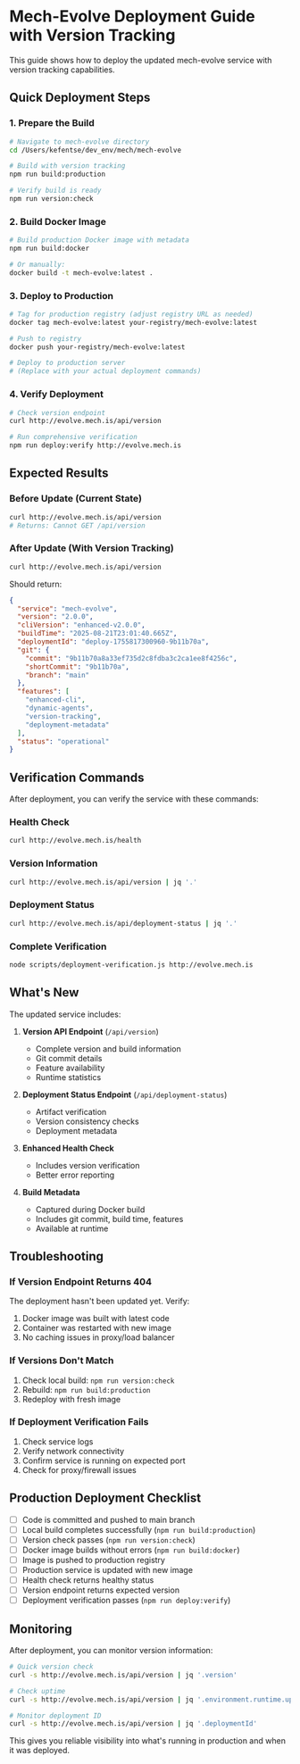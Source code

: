 # Mech-Evolve Deployment Guide with Version Tracking

This guide shows how to deploy the updated mech-evolve service with version tracking capabilities.

## Quick Deployment Steps

### 1. Prepare the Build
```bash
# Navigate to mech-evolve directory
cd /Users/kefentse/dev_env/mech/mech-evolve

# Build with version tracking
npm run build:production

# Verify build is ready
npm run version:check
```

### 2. Build Docker Image
```bash
# Build production Docker image with metadata
npm run build:docker

# Or manually:
docker build -t mech-evolve:latest .
```

### 3. Deploy to Production
```bash
# Tag for production registry (adjust registry URL as needed)
docker tag mech-evolve:latest your-registry/mech-evolve:latest

# Push to registry
docker push your-registry/mech-evolve:latest

# Deploy to production server
# (Replace with your actual deployment commands)
```

### 4. Verify Deployment
```bash
# Check version endpoint
curl http://evolve.mech.is/api/version

# Run comprehensive verification
npm run deploy:verify http://evolve.mech.is
```

## Expected Results

### Before Update (Current State)
```bash
curl http://evolve.mech.is/api/version
# Returns: Cannot GET /api/version
```

### After Update (With Version Tracking)
```bash
curl http://evolve.mech.is/api/version
```

Should return:
```json
{
  "service": "mech-evolve",
  "version": "2.0.0",
  "cliVersion": "enhanced-v2.0.0",
  "buildTime": "2025-08-21T23:01:40.665Z",
  "deploymentId": "deploy-1755817300960-9b11b70a",
  "git": {
    "commit": "9b11b70a8a33ef735d2c8fdba3c2ca1ee8f4256c",
    "shortCommit": "9b11b70a",
    "branch": "main"
  },
  "features": [
    "enhanced-cli",
    "dynamic-agents",
    "version-tracking",
    "deployment-metadata"
  ],
  "status": "operational"
}
```

## Verification Commands

After deployment, you can verify the service with these commands:

### Health Check
```bash
curl http://evolve.mech.is/health
```

### Version Information
```bash
curl http://evolve.mech.is/api/version | jq '.'
```

### Deployment Status
```bash
curl http://evolve.mech.is/api/deployment-status | jq '.'
```

### Complete Verification
```bash
node scripts/deployment-verification.js http://evolve.mech.is
```

## What's New

The updated service includes:

1. **Version API Endpoint** (`/api/version`)
   - Complete version and build information
   - Git commit details
   - Feature availability
   - Runtime statistics

2. **Deployment Status Endpoint** (`/api/deployment-status`)
   - Artifact verification
   - Version consistency checks
   - Deployment metadata

3. **Enhanced Health Check**
   - Includes version verification
   - Better error reporting

4. **Build Metadata**
   - Captured during Docker build
   - Includes git commit, build time, features
   - Available at runtime

## Troubleshooting

### If Version Endpoint Returns 404
The deployment hasn't been updated yet. Verify:
1. Docker image was built with latest code
2. Container was restarted with new image
3. No caching issues in proxy/load balancer

### If Versions Don't Match
1. Check local build: `npm run version:check`
2. Rebuild: `npm run build:production`
3. Redeploy with fresh image

### If Deployment Verification Fails
1. Check service logs
2. Verify network connectivity
3. Confirm service is running on expected port
4. Check for proxy/firewall issues

## Production Deployment Checklist

- [ ] Code is committed and pushed to main branch
- [ ] Local build completes successfully (`npm run build:production`)
- [ ] Version check passes (`npm run version:check`)
- [ ] Docker image builds without errors (`npm run build:docker`)
- [ ] Image is pushed to production registry
- [ ] Production service is updated with new image
- [ ] Health check returns healthy status
- [ ] Version endpoint returns expected version
- [ ] Deployment verification passes (`npm run deploy:verify`)

## Monitoring

After deployment, you can monitor version information:

```bash
# Quick version check
curl -s http://evolve.mech.is/api/version | jq '.version'

# Check uptime
curl -s http://evolve.mech.is/api/version | jq '.environment.runtime.uptime'

# Monitor deployment ID
curl -s http://evolve.mech.is/api/version | jq '.deploymentId'
```

This gives you reliable visibility into what's running in production and when it was deployed.